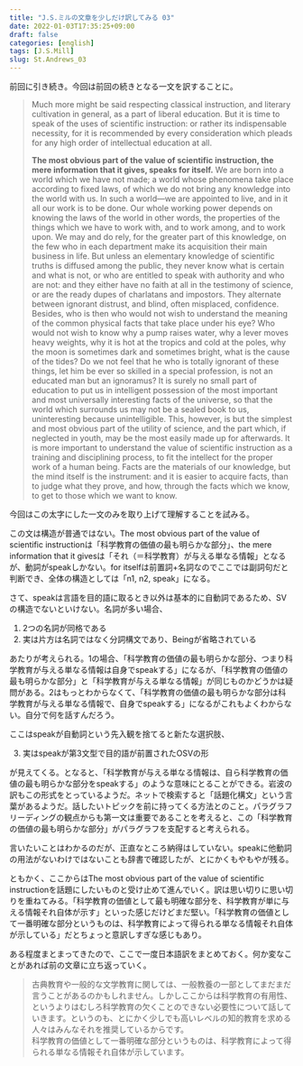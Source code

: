 ```yaml
---
title: "J.S.ミルの文章を少しだけ訳してみる 03"
date: 2022-01-03T17:35:25+09:00
draft: false
categories: [english]
tags: [J.S.Mill]
slug: St.Andrews_03
---
```

前回に引き続き。今回は前回の続きとなる一文を訳することに。

> Much more might be said respecting classical instruction, and literary cultivation in general, as a part of liberal education. But it is time to speak of the uses of scientific instruction: or rather its indispensable necessity, for it is recommended by every consideration which pleads for any high order of intellectual education at all.  
>   
> **The most obvious part of the value of scientific instruction, the mere information that it gives, speaks for itself.** We are born into a world which we have not made; a world whose phenomena take place according to fixed laws, of which we do not bring any knowledge into the world with us. In such a world—we are appointed to live, and in it all our work is to be done. Our whole working power depends on knowing the laws of the world in other words, the properties of the things which we have to work with, and to work among, and to work upon. We may and do rely, for the greater part of this knowledge, on the few who in each department make its acquisition their main business in life. But unless an elementary knowledge of scientific truths is diffused among the public, they never know what is certain and what is not, or who are entitled to speak with authority and who are not: and they either have no faith at all in the testimony of science, or are the ready dupes of charlatans and impostors. They alternate between ignorant distrust, and blind, often misplaced, confidence. Besides, who is then who would not wish to understand the meaning of the common physical facts that take place under his eye? Who would not wish to know why a pump raises water, why a lever moves heavy weights, why it is hot at the tropics and cold at the poles, why the moon is sometimes dark and sometimes bright, what is the cause of the tides? Do we not feel that he who is totally ignorant of these things, let him be ever so skilled in a special profession, is not an educated man but an ignoramus? It is surely no small part of education to put us in intelligent possession of the most important and most universally interesting facts of the universe, so that the world which surrounds us may not be a sealed book to us, uninteresting because unintelligible. This, however, is but the simplest and most obvious part of the utility of science, and the part which, if neglected in youth, may be the most easily made up for afterwards. It is more important to understand the value of scientific instruction as a training and disciplining process, to fit the intellect for the proper work of a human being. Facts are the materials of our knowledge, but the mind itself is the instrument: and it is easier to acquire facts, than to judge what they prove, and how, through the facts which we know, to get to those which we want to know.

今回はこの太字にした一文のみを取り上げて理解することを試みる。

この文は構造が普通ではない。The most obvious part of the value of scientific instructionは「科学教育の価値の最も明らかな部分」、the mere information that it givesは「それ（＝科学教育）が与える単なる情報」となるが、動詞がspeakしかない。for itselfは前置詞+名詞なのでここでは副詞句だと判断でき、全体の構造としては「n1, n2, speak」になる。

さて、speakは言語を目的語に取るとき以外は基本的に自動詞であるため、SVの構造でないといけない。名詞が多い場合、

1. 2つの名詞が同格である
2. 実は片方は名詞ではなく分詞構文であり、Beingが省略されている

あたりが考えられる。1の場合、「科学教育の価値の最も明らかな部分、つまり科学教育が与える単なる情報は自身でspeakする」になるが、「科学教育の価値の最も明らかな部分」と「科学教育が与える単なる情報」が同じものかどうかは疑問がある。2はもっとわからなくて、「科学教育の価値の最も明らかな部分は科学教育が与える単なる情報で、自身でspeakする」になるがこれもよくわからない。自分で何を話すんだろう。

ここはspeakが自動詞という先入観を捨てると新たな選択肢、

3. 実はspeakが第3文型で目的語が前置されたOSVの形

が見えてくる。となると、「科学教育が与える単なる情報は、自ら科学教育の価値の最も明らかな部分をspeakする」のような意味にとることができる。岩波の訳もこの形式をとっているようだ。ネットで検索すると「話題化構文」という言葉があるようだ。話したいトピックを前に持ってくる方法とのこと。パラグラフリーディングの観点からも第一文は重要であることを考えると、この「科学教育の価値の最も明らかな部分」がパラグラフを支配すると考えられる。

言いたいことはわかるのだが、正直なところ納得はしていない。speakに他動詞の用法がないわけではないことも辞書で確認したが、とにかくもやもやが残る。

ともかく、ここからはThe most obvious part of the value of scientific instructionを話題にしたいものと受け止めて進んでいく。訳は思い切りに思い切りを重ねてみる。「科学教育の価値として最も明確な部分を、科学教育が単に与える情報それ自体が示す」といった感じだけどまだ堅い。「科学教育の価値として一番明確な部分というものは、科学教育によって得られる単なる情報それ自体が示している」だとちょっと意訳しすぎな感じもあり。

ある程度まとまってきたので、ここで一度日本語訳をまとめておく。何か変なことがあれば前の文章に立ち返っていく。

> 古典教育や一般的な文学教育に関しては、一般教養の一部としてまだまだ言うことがあるのかもしれません。しかしここからは科学教育の有用性、というよりはむしろ科学教育の欠くことのできない必要性について話していきます。というのも、とにかく少しでも高いレベルの知的教育を求める人々はみんなそれを推奨しているからです。  
> 科学教育の価値として一番明確な部分というものは、科学教育によって得られる単なる情報それ自体が示しています。